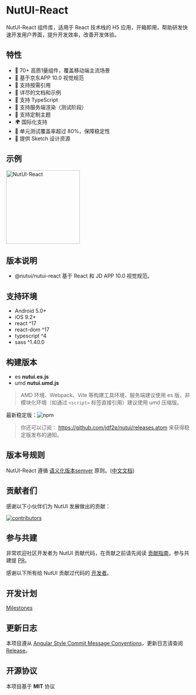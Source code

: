 # NutUI-React

NutUI-React 组件库，适用于 React 技术栈的 H5 应用，开箱即用，帮助研发快速开发用户界面，提升开发效率，改善开发体验。


## 特性

* 🚀 70+ 高质1量组件，覆盖移动端主流场景
* 📖 基于京东APP 10.0 视觉规范
* 🍭 支持按需引用
* 📖 详尽的文档和示例
* 💪 支持 TypeScript
* 💪 支持服务端渲染（测试阶段）
* 🍭 支持定制主题
* 🌍 国际化支持
* 🍭 单元测试覆盖率超过 80%，保障稳定性
* 📖 提供 Sketch 设计资源

## 示例

<img src="https://img12.360buyimg.com/imagetools/jfs/t1/202336/18/18586/7437/61b832ccE0b13d53d/18605da7232a5a0e.png" width="200" alt="NutUI-React" />

## 版本说明

- @nutui/nutui-react 基于 React 和 JD APP 10.0 视觉规范。

## 支持环境

* Android 5.0+
* iOS 9.2+
* react ^17
* react-dom ^17
* typescript ^4
* sass ^1.40.0

## 构建版本

* es **nutui.es.js**
* umd **nutui.umd.js**

> AMD 环境、Webpack、Vite 等构建工具环境、服务端建议使用 es 版，非模块化环境（如通过 `<script>` 标签直接引用）建议使用 umd 压缩版。

最新稳定版：![npm](https://img.shields.io/npm/v/@nutui/nutui-react.svg)

> 你还可以订阅： https://github.com/jdf2e/nutui/releases.atom 来获得稳定版发布的通知。

## 版本号规则

NutUI-React 遵循 [语义化版本semver](https://semver.org/) 原则。([中文文档](https://semver.org/lang/zh-CN/))


## 贡献者们

感谢以下小伙伴们为 NutUI 发展做出的贡献：

<a href="https://github.com/jdf2e/nutui-react/graphs/contributors">
  <img src="https://opencollective.com/nutui-react/contributors.svg?width=890&button=false" alt="contributors">
</a>

## 参与共建

非常欢迎社区开发者为 NutUI 贡献代码，在贡献之前请先阅读 [贡献指南](https://nutui.jd.com/#/zh-CN/guide/contributing)，参与共建提 [PR](https://github.com/jdf2e/nutui-react/pulls)。

感谢以下所有给 NutUI 贡献过代码的 [开发者](https://github.com/jdf2e/nutui-react/graphs/contributors)。

## 开发计划

[Milestones](https://github.com/jdf2e/nutui-react/projects)

## 更新日志

本项目遵从 [Angular Style Commit Message Conventions](https://gist.github.com/stephenparish/9941e89d80e2bc58a153)，更新日志请查阅 [Release](https://github.com/jdf2e/nutui-react/releases)。

## 开源协议

本项目基于 **MIT** 协议

